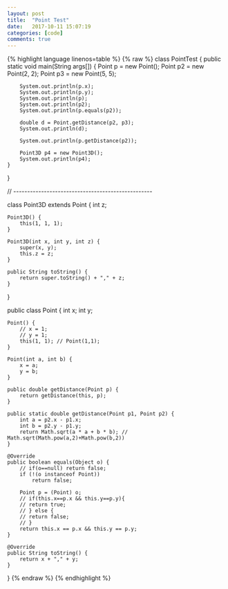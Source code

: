 ```yaml
---
layout: post
title:  "Point Test"
date:   2017-10-11 15:07:19
categories: [code]
comments: true
---
```

{% highlight language linenos=table %}
{% raw %}
class PointTest {
	public static void main(String args[]) {
		Point p = new Point();
		Point p2 = new Point(2, 2);
		Point p3 = new Point(5, 5);

		System.out.println(p.x);
		System.out.println(p.y);
		System.out.println(p);
		System.out.println(p2);
		System.out.println(p.equals(p2));

		double d = Point.getDistance(p2, p3);
		System.out.println(d);

		System.out.println(p.getDistance(p2));

		Point3D p4 = new Point3D();
		System.out.println(p4);
	}
}

// --------------------------------------------------

class Point3D extends Point {
	int z;

	Point3D() {
		this(1, 1, 1);
	}

	Point3D(int x, int y, int z) {
		super(x, y);
		this.z = z;
	}

	public String toString() {
		return super.toString() + "," + z;
	}
}

public class Point {
	int x;
	int y;

	Point() {
		// x = 1;
		// y = 1;
		this(1, 1); // Point(1,1);
	}

	Point(int a, int b) {
		x = a;
		y = b;
	}

	public double getDistance(Point p) {
		return getDistance(this, p);
	}

	public static double getDistance(Point p1, Point p2) {
		int a = p2.x - p1.x;
		int b = p2.y - p1.y;
		return Math.sqrt(a * a + b * b); // Math.sqrt(Math.pow(a,2)+Math.pow(b,2))
	}

	@Override
	public boolean equals(Object o) {
		// if(o==null) return false;
		if (!(o instanceof Point))
			return false;

		Point p = (Point) o;
		// if(this.x==p.x && this.y==p.y){
		// return true;
		// } else {
		// return false;
		// }
		return this.x == p.x && this.y == p.y;
	}

	@Override
	public String toString() {
		return x + "," + y;
	}

}
{% endraw %}
{% endhighlight %}
